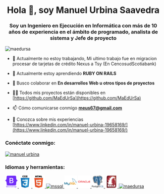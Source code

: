 <h1 align="center">Hola 👋, soy Manuel Urbina Saavedra</h1>
<h3 align="center">Soy un Ingeniero en Ejecución en Informática con más de 10 años de experiencia en el ámbito de programado, analista de sistema y Jefe de proyecto</h3>

<p align="left"> <img src="https://komarev.com/ghpvc/?username=maedursa&label=Profile%20views&color=0e75b6&style=flat" alt="maedursa" /> </p>

- 🔭 Actualmente no estoy trabajando, Mi ultimo trabajo fue en migracion procesar de tarjetas de crédito Nexus a Tsy (En CencosudScotiabank)

- 🌱 Actualmente estoy aprendiendo **RUBY ON RAILS**

- 👯 Busco colaborar en **En desarrollos Web u otros tipos de proyectos**

- 👨‍💻 Todos mis proyectos están disponibles en [https://github.com/MaEdUrSa](https://github.com/MaEdUrSa)

- 📫 Cómo comunicarse conmigo **meus67@gmail.com**

- 📄 Conozca sobre mis experiencias [https://www.linkedin.com/in/manuel-urbina-19658169/](https://www.linkedin.com/in/manuel-urbina-19658169/)

<h3 align="left" >Conéctate conmigo:</h3>
<p align="left">
<a href="https://linkedin.com/in/manuel urbina" target="blank"><img align="center" src="https://raw.githubusercontent.com/rahuldkjain/github-profile-readme-generator/master/src/images/icons/Social/linked-in-alt.svg" alt="manuel urbina" height=" 30" width="40" /></a>
</p>

<h3 align="left">Idiomas y herramientas:</h3>
<p align="left"> <a href="https://getbootstrap.com" target="_blank" rel="noreferrer"> <img src="https://raw.githubusercontent.com/devicons/devicon/master/icons/bootstrap/bootstrap-plain-wordmark.svg" alt="bootstrap" width="40" height="40"/> </a> <a href="https://www.w3schools.com/css/" target="_blank" rel="noreferrer">
    <img src="https://raw.githubusercontent.com/devicons/devicon/master/icons/css3/css3-original-wordmark.svg" alt="css3" width="40" height="40"/> </a> <a href="https://www.w3.org/html/"     target="_blank" rel="noreferrer">
    <img src="https://raw.githubusercontent.com/devicons/devicon/master/icons/html5/html5-original-wordmark.svg" alt="html5" width="40" height="40"/> </a> 
        <a href="https://www.microsoft.com/en-us/sql-server" target="_blank" rel="noreferrer"> 
    <img src="https://www.svgrepo.com/show/303229/microsoft-sql-server-logo.svg" alt="mssql" width="40" height="40"/> </a>
     <a href="https://www.mysql.com/" target="_blank" rel="noreferrer"> 
    <img src="https://raw.githubusercontent.com/devicons/devicon/master/icons/mysql/mysql-original-wordmark.svg" 
    alt="mysql"width="40" height="40"/> </a> 
    <a href="https://www.oracle.com/" destino="_blank" rel="noreferrer"> 
    <img src="https://raw.githubusercontent.com/devicons/devicon/master/icons/oracle/oracle-original.svg"
     alt="oracle" width="40" height="40"/> </a> <a href="https://www.postgresql.org" destino="_blank" rel="noreferrer"> 
    <img src="https://raw.githubusercontent.com/devicons/devicon/master/icons/postgresql/postgresql-original-wordmark.svg" alt="postgresql" width="40" height="40"/> </a> 
    <a href="https://rubyonrails.org" target="_blank" rel="noreferrer"> 
    <img src="https://raw.githubusercontent.com/devicons/devicon/master/icons/rails/rails-original-wordmark.svg" alt="rails" width="40" height="40"/> </a>
    <a href="https://www.ruby-lang.org/es/" target="_blank" rel="noreferrer"> <img src="https://raw.githubusercontent.

<img align="center" src="https://github-readme-stats.vercel.app/api?username=maedursa&show_icons=true&locale=es" 
alt="maedursa" />

</p>


